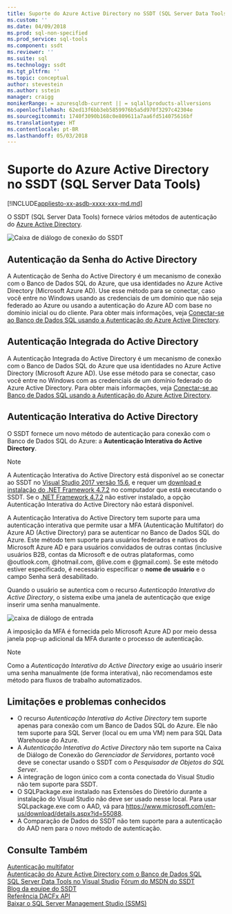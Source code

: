 ```yaml
---
title: Suporte do Azure Active Directory no SSDT (SQL Server Data Tools) | Microsoft Docs
ms.custom: ''
ms.date: 04/09/2018
ms.prod: sql-non-specified
ms.prod_service: sql-tools
ms.component: ssdt
ms.reviewer: ''
ms.suite: sql
ms.technology: ssdt
ms.tgt_pltfrm: ''
ms.topic: conceptual
author: stevestein
ms.author: sstein
manager: craigg
monikerRange: = azuresqldb-current || = sqlallproducts-allversions
ms.openlocfilehash: 62ed13f6bb3eb5859976b5a5d970f3297c42304e
ms.sourcegitcommit: 1740f3090b168c0e809611a7aa6fd514075616bf
ms.translationtype: HT
ms.contentlocale: pt-BR
ms.lasthandoff: 05/03/2018
---
```

# <a name="azure-active-directory-support-in-sql-server-data-tools-ssdt"></a>Suporte do Azure Active Directory no SSDT (SQL Server Data Tools)

[!INCLUDE[appliesto-xx-asdb-xxxx-xxx-md.md](../includes/appliesto-xx-asdb-xxxx-xxx-md.md)]

O SSDT (SQL Server Data Tools) fornece vários métodos de autenticação do [Azure Active Directory](https://docs.microsoft.com/azure/active-directory/active-directory-whatis).

![Caixa de diálogo de conexão do SSDT](media/azure-active-directory/interactive.png)

## <a name="active-directory-password-authentication"></a>Autenticação da Senha do Active Directory

A Autenticação de Senha do Active Directory é um mecanismo de conexão com o Banco de Dados SQL do Azure, que usa identidades no Azure Active Directory (Microsoft Azure AD).  Use esse método para se conectar, caso você entre no Windows usando as credenciais de um domínio que não seja federado ao Azure ou usando a autenticação do Azure AD com base no domínio inicial ou do cliente. Para obter mais informações, veja [Conectar-se ao Banco de Dados SQL usando a Autenticação do Azure Active Directory](https://docs.microsoft.com/azure/sql-database/sql-database-aad-authentication).  

## <a name="active-directory-integrated-authentication"></a>Autenticação Integrada do Active Directory

A Autenticação Integrada do Active Directory é um mecanismo de conexão com o Banco de Dados SQL do Azure que usa identidades no Azure Active Directory (Microsoft Azure AD). Use esse método para se conectar, caso você entre no Windows com as credenciais de um domínio federado do Azure Active Directory. Para obter mais informações, veja [Conectar-se ao Banco de Dados SQL usando a Autenticação do Azure Active Directory](https://docs.microsoft.com/azure/sql-database/sql-database-aad-authentication).

## <a name="active-directory-interactive-authentication"></a>Autenticação Interativa do Active Directory

O SSDT fornece um novo método de autenticação para conexão com o Banco de Dados SQL do Azure: a **Autenticação Interativa do Active Directory**.


> [!NOTE]
> A Autenticação Interativa do Active Directory está disponível ao se conectar ao SSDT no [Visual Studio 2017 versão 15.6](https://docs.microsoft.com/visualstudio/releasenotes/vs2017-relnotes), e requer um [download e instalação do .NET Framework 4.7.2](https://www.microsoft.com/net/download/all) no computador que está executando o SSDT. Se o [.NET Framework 4.7.2](https://docs.microsoft.com/dotnet/api/?view=netframework-4.7.2) não estiver instalado, a opção Autenticação Interativa do Active Directory não estará disponível.


A Autenticação Interativa do Active Directory tem suporte para uma autenticação interativa que permite usar a MFA (Autenticação Multifator) do Azure AD (Active Directory) para se autenticar no Banco de Dados SQL do Azure. Este método tem suporte para usuários federados e nativos do Microsoft Azure AD e para usuários convidados de outras contas (inclusive usuários B2B, contas da Microsoft e de outras plataformas, como @outlook.com, @hotmail.com, @live.com e @gmail.com). Se este método estiver especificado, é necessário especificar o **nome de usuário** e o campo Senha será desabilitado. 

Quando o usuário se autentica com o recurso *Autenticação Interativa do Active Directory*, o sistema exibe uma janela de autenticação que exige inserir uma senha manualmente.

![caixa de diálogo de entrada](media/azure-active-directory/sign-in.png)

A imposição da MFA é fornecida pelo Microsoft Azure AD por meio dessa janela pop-up adicional da MFA durante o processo de autenticação.

> [!NOTE]
> Como a *Autenticação Interativa do Active Directory* exige ao usuário inserir uma senha manualmente (de forma interativa), não recomendamos este método para fluxos de trabalho automatizados.


## <a name="known-issues-and-limitations"></a>Limitações e problemas conhecidos

- O recurso *Autenticação Interativa do Active Directory* tem suporte apenas para conexão com um Banco de Dados SQL do Azure. Ele não tem suporte para SQL Server (local ou em uma VM) nem para SQL Data Warehouse do Azure.
- A *Autenticação Interativa do Active Directory* não tem suporte na Caixa de Diálogo de Conexão do *Gerenciador de Servidores*, portanto você deve se conectar usando o SSDT com o *Pesquisador de Objetos do SQL Server*.
- A integração de logon único com a conta conectada do Visual Studio não tem suporte para SSDT.
- O SQLPackage.exe instalado nas Extensões do Diretório durante a instalação do Visual Studio não deve ser usado nesse local. Para usar SQLpackage.exe com o AAD, vá para https://www.microsoft.com/en-us/download/details.aspx?id=55088. 
- A Comparação de Dados do SSDT não tem suporte para a autenticação do AAD nem para o novo método de autenticação.  





## <a name="see-also"></a>Consulte Também  
[Autenticação multifator](https://docs.microsoft.com/azure/sql-database/sql-database-ssms-mfa-authentication)  
[Autenticação do Azure Active Directory com o Banco de Dados SQL](https://docs.microsoft.com/azure/sql-database/sql-database-aad-authentication-configure)  
[SQL Server Data Tools no Visual Studio](https://msdn.microsoft.com/library/hh272686(v=vs.103).aspx)  
[Fórum do MSDN do SSDT](https://social.msdn.microsoft.com/Forums/sqlserver/home?forum=ssdt)  
[Blog da equipe do SSDT](http://blogs.msdn.com/b/ssdt/)  
[Referência DACFx API](https://msdn.microsoft.com/library/dn645454.aspx)  
[Baixar o SQL Server Management Studio (SSMS)](../ssms/download-sql-server-management-studio-ssms.md)  
